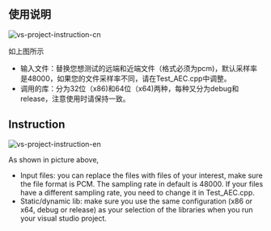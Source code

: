 
## 使用说明
![vs-project-instruction-cn](https://user-images.githubusercontent.com/9622783/131084526-8193ed45-5a55-4d91-80b1-273794dd654a.png)

如上图所示
- 输入文件：替换您想测试的远端和近端文件（格式必须为pcm)，默认采样率是48000，如果您的文件采样率不同，请在Test_AEC.cpp中调整。
- 调用的库：分为32位（x86)和64位（x64)两种，每种又分为debug和release，注意使用时请保持一致。




## Instruction
![vs-project-instruction-en](https://user-images.githubusercontent.com/9622783/131084540-49e99ceb-7074-42ee-b8c5-daa750f73d8f.png)

As shown in picture above,

- Input files: you can replace the files with files of your interest, make sure the file format is PCM. The sampling rate in default is 48000. If your files have a different sampling rate, you need to change it in Test_AEC.cpp.
- Static/dynamic lib: make sure you use the same configuration (x86 or x64, debug or release) as your selection of the libraries when you run your visual studio project.
